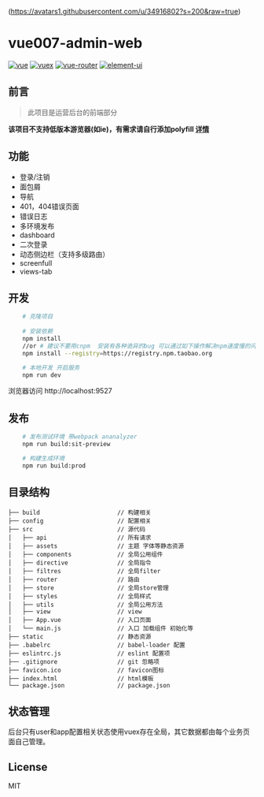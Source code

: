 (https://avatars1.githubusercontent.com/u/34916802?s=200&raw=true)
# vue007-admin-web #
[![vue](https://img.shields.io/badge/vue-2.5.13-brightgreen.svg)](https://github.com/vuejs/vue)
[![vuex](https://img.shields.io/badge/vuex-3.0.0-brightgreen.svg)](https://github.com/vuejs/vuex)
[![vue-router](https://img.shields.io/badge/vue-router2.7.0-brightgreen.svg)](https://github.com/vuejs/vue-router)
[![element-ui](https://img.shields.io/badge/element--ui-2.0.11-brightgreen.svg)](https://github.com/ElemeFE/element)



## 前言
> 此项目是运营后台的前端部分

 **该项目不支持低版本游览器(如ie)，有需求请自行添加polyfill [详情](https://github.com/PanJiaChen/vue-element-admin/wiki#babel-polyfill)**


## 功能
- 登录/注销
- 面包屑
- 导航
- 401，404错误页面
- 错误日志
- 多环境发布
- dashboard
- 二次登录
- 动态侧边栏（支持多级路由）
- screenfull
- views-tab

## 开发
```bash
    # 克隆项目
    
    # 安装依赖
    npm install
    //or # 建议不要用cnpm  安装有各种诡异的bug 可以通过如下操作解决npm速度慢的问题
    npm install --registry=https://registry.npm.taobao.org

    # 本地开发 开启服务
    npm run dev
```
浏览器访问 http://localhost:9527

## 发布
```bash
    # 发布测试环境 带webpack ananalyzer
    npm run build:sit-preview

    # 构建生成环境
    npm run build:prod
```

## 目录结构
```shell
├── build                      // 构建相关  
├── config                     // 配置相关
├── src                        // 源代码
│   ├── api                    // 所有请求
│   ├── assets                 // 主题 字体等静态资源
│   ├── components             // 全局公用组件
│   ├── directive              // 全局指令
│   ├── filtres                // 全局filter
│   ├── router                 // 路由
│   ├── store                  // 全局store管理
│   ├── styles                 // 全局样式
│   ├── utils                  // 全局公用方法
│   ├── view                   // view
│   ├── App.vue                // 入口页面
│   └── main.js                // 入口 加载组件 初始化等
├── static                     // 静态资源
├── .babelrc                   // babel-loader 配置
├── eslintrc.js                // eslint 配置项
├── .gitignore                 // git 忽略项
├── favicon.ico                // favicon图标
├── index.html                 // html模板
└── package.json               // package.json

```

## 状态管理
后台只有user和app配置相关状态使用vuex存在全局，其它数据都由每个业务页面自己管理。

## License

MIT
